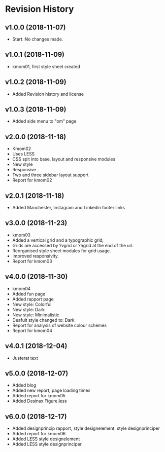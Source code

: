 Revision History
===========================================

v1.0.0 (2018-11-07)
-------------------
* Start.  No changes made.

v1.0.1 (2018-11-09)
-------------------
* kmom01, first style sheet created

v1.0.2 (2018-11-09)
-------------------
* Added Revision history and license

v1.0.3 (2018-11-09)
-------------------
* Added side menu to "om" page

v2.0.0 (2018-11-18)
-------------------
* Kmom02
* Uses LESS
* CSS spit into base, layout and responsive modules
* New style
* Responsive
* Two and three sidebar layout support
* Report for kmom02

v2.0.1 (2018-11-18)
-------------------
* Added Manchester, Instagram and LinkedIn footer links

v3.0.0 (2018-11-23)
-------------------
* kmom03
* Added a vertical grid and a typographic grid,
* Grids are accessed by ?vgrid or ?hgrid at the end of the url.
* Reorganised style sheet modules for grid usage.
* Improved responsivity.
* Report for kmom03

v4.0.0 (2018-11-30)
-------------------
* kmom04
* Added fun page
* Added rapport page
* New style: Colorful
* New style: Dark
* New style: Minimalistic
* Deafult style changed to: Dark
* Report for analysis of website colour schemes
* Report for kmom04

v4.0.1 (2018-12-04)
-------------------
* Justerat text

v5.0.0 (2018-12-07)
-------------------
* Added blog
* Added new report, page loading times
* Added report for kmom05
* Added Desinax Figure.less

v6.0.0 (2018-12-17)
-------------------
* Added designprincip rapport, style designelement, style designprinciper
* Added report for kmom06
* Added LESS style designelement
* Added LESS style designprinciper
